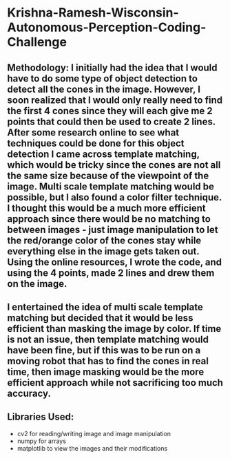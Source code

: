 # Krishna-Ramesh-Wisconsin-Autonomous-Perception-Coding-Challenge

## Methodology: I initially had the idea that I would have to do some type of object detection to detect all the cones in the image. However, I soon realized that I would only really need to find the first 4 cones since they will each give me 2 points that could then be used to create 2 lines. After some research online to see what techniques could be done for this object detection I came across template matching, which would be tricky since the cones are not all the same size because of the viewpoint of the image. Multi scale template matching would be possible, but I also found a color filter technique. I thought this would be a much more efficient approach since there would be no matching to between images - just image manipulation to let the red/orange color of the cones stay while everything else in the image gets taken out. Using the online resources, I wrote the code, and using the 4 points, made 2 lines and drew them on the image. 

## I entertained the idea of multi scale template matching but decided that it would be less efficient than masking the image by color. If time is not an issue, then template matching would have been fine, but if this was to be run on a moving robot that has to find the cones in real time, then image masking would be the more efficient approach while not sacrificing too much accuracy. 

## Libraries Used: 
  - cv2 for reading/writing image and image manipulation
  - numpy for arrays
  - matplotlib to view the images and their modifications
